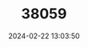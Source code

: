 ---
title: "38059"
category: "Gonystylus keithii"
draft: false
date: 2024-02-22 13:03:50
languages:
  Indonesian: ["Letung", "Songkop", "Bepisang"]
  Malay: ["Malindah", "Mangriau", "Saukau"]
---